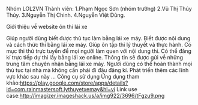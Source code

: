 ﻿Nhóm LOL2VN Thành viên: 1.Phạm Ngọc Sơn (nhóm trưởng) 2.Vũ Thị Thúy Thúy. 3.Nguyễn Thị Chinh. 4.Nguyễn Việt Dũng.

Giới thiệu về website ôn thi lái xe

Giúp người dùng biết được thủ tục làm bằng lái xe máy.
Biết được nội dung và cách thức thi bằng lái xe máy.
Giúp ôn tập thi lý thuyết và thực hành.
Có mục thi thử trực tuyến để mọi người làm quen với nội dung thi.
Có thể đăng kí trực tiếp dự thi lấy bằng lái xe online. Thông tin sẽ được gửi về những trung tâm chuyên nhận bằng lái xe máy.
Người dùng có thể hoàn thành mọi thủ tục tại nhà mà không cần phải đi đâu đăng kí.
Phát triển thêm các lĩnh vực khác sau này ...
Công cụ sử dụng
Ứng dụng tham khảo:https://play.google.com/store/apps/details?id=com.rainmastersoft.lythuyetxemay&hl=vi
Link use case:http://imagizer.imageshack.us/a/img922/3696/tFgzu9.png
